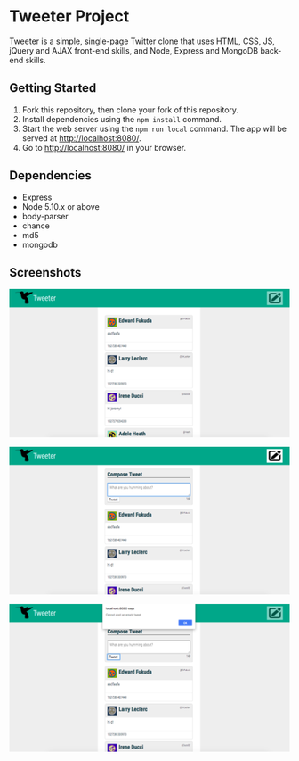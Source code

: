 # Tweeter Project

Tweeter is a simple, single-page Twitter clone that uses HTML, CSS, JS, jQuery and AJAX front-end skills, and Node, Express and MongoDB back-end skills.

## Getting Started

1. Fork this repository, then clone your fork of this repository.
2. Install dependencies using the `npm install` command.
3. Start the web server using the `npm run local` command. The app will be served at <http://localhost:8080/>.
4. Go to <http://localhost:8080/> in your browser.

## Dependencies

- Express
- Node 5.10.x or above
- body-parser
- chance
- md5
- mongodb


## Screenshots

!["Screenshot of empty tweet post"](https://github.com/jenniferhsueh/tweeter/blob/master/docs/tweeter-homepage.png)

!["Screenshot of empty tweet post"](https://github.com/jenniferhsueh/tweeter/blob/master/docs/toggle-compose-tweet.png)

!["Screenshot of empty tweet post"](https://github.com/jenniferhsueh/tweeter/blob/master/docs/empty-tweet-post-alert.png)
